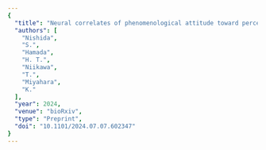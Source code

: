 ```yaml
---
{
  "title": "Neural correlates of phenomenological attitude toward perceptual experience",
  "authors": [
    "Nishida",
    "S.",
    "Hamada",
    "H. T.",
    "Niikawa",
    "T.",
    "Miyahara",
    "K."
  ],
  "year": 2024,
  "venue": "bioRxiv",
  "type": "Preprint",
  "doi": "10.1101/2024.07.07.602347"
}
---
```

